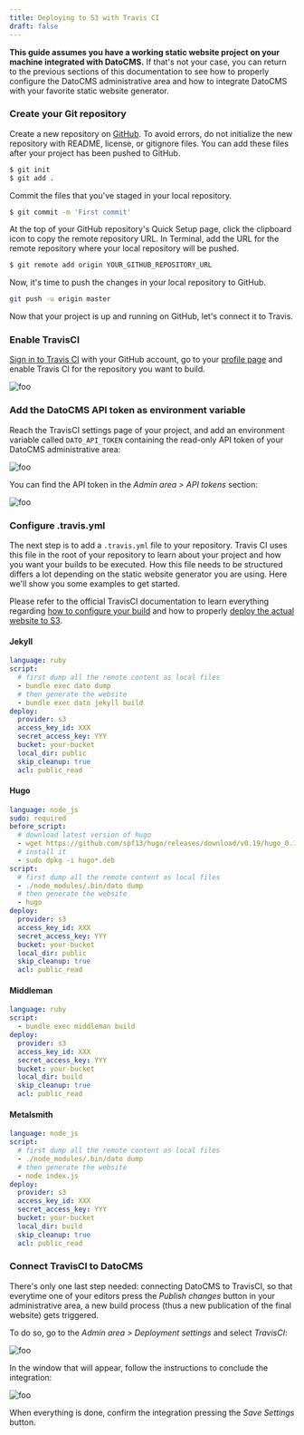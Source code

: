 ```yaml
---
title: Deploying to S3 with Travis CI
draft: false
---
```


**This guide assumes you have a working static website project on your machine integrated with DatoCMS.** If that's not your case, you can return to the previous sections of this documentation to see how to properly configure the DatoCMS administrative area and how to integrate DatoCMS with your favorite static website generator. 

### Create your Git repository

Create a new repository on [GitHub](https://github.com/new). To avoid errors, do not initialize the new repository with README, license, or gitignore files. You can add these files after your project has been pushed to GitHub.

```bash
$ git init
$ git add .
```

Commit the files that you've staged in your local repository.

```bash
$ git commit -m 'First commit'
```

At the top of your GitHub repository's Quick Setup page, click the clipboard icon to copy the remote repository URL. In Terminal, add the URL for the remote repository where your local repository will be pushed.

```bash
$ git remote add origin YOUR_GITHUB_REPOSITORY_URL
```

Now, it's time to push the changes in your local repository to GitHub.

```bash
git push -u origin master
```

Now that your project is up and running on GitHub, let's connect it to Travis.

### Enable TravisCI

[Sign in to Travis CI](https://travis-ci.org/auth) with your GitHub account, go to your [profile page](https://travis-ci.org/profile) and enable Travis CI for the repository you want to build.

![foo](../../images/travis/enable.png)

### Add the DatoCMS API token as environment variable

Reach the TravisCI settings page of your project, and add an environment variable called `DATO_API_TOKEN` containing the read-only API token of your DatoCMS administrative area:

![foo](../../images/travis/env.png)

You can find the API token in the *Admin area > API tokens* section:

![foo](../../images/api-token.png)

### Configure .travis.yml

The next step is to add a `.travis.yml` file to your repository. Travis CI uses this file in the root of your repository to learn about your project and how you want your builds to be executed. How this file needs to be structured differs a lot depending on the static website generator you are using. Here we'll show you some examples to get started. 

Please refer to the official TravisCI documentation to learn everything regarding [how to configure your build](https://docs.travis-ci.com/user/customizing-the-build/) and how to properly [deploy the actual website to S3](https://docs.travis-ci.com/user/deployment/s3).

#### Jekyll

```yaml
language: ruby
script:
  # first dump all the remote content as local files
  - bundle exec dato dump
  # then generate the website
  - bundle exec dato jekyll build
deploy:
  provider: s3
  access_key_id: XXX
  secret_access_key: YYY
  bucket: your-bucket
  local_dir: public
  skip_cleanup: true
  acl: public_read
```

#### Hugo

```yaml
language: node_js
sudo: required
before_script:
  # download latest version of hugo
  - wget https://github.com/spf13/hugo/releases/download/v0.19/hugo_0.19-64bit.deb
  # install it
  - sudo dpkg -i hugo*.deb
script:
  # first dump all the remote content as local files
  - ./node_modules/.bin/dato dump
  # then generate the website
  - hugo
deploy:
  provider: s3
  access_key_id: XXX
  secret_access_key: YYY
  bucket: your-bucket
  local_dir: public
  skip_cleanup: true
  acl: public_read
```

#### Middleman

```yaml
language: ruby
script:
  - bundle exec middleman build
deploy:
  provider: s3
  access_key_id: XXX
  secret_access_key: YYY
  bucket: your-bucket
  local_dir: build
  skip_cleanup: true
  acl: public_read
```

#### Metalsmith

```yaml
language: node_js
script:
  # first dump all the remote content as local files
  - ./node_modules/.bin/dato dump
  # then generate the website
  - node index.js
deploy:
  provider: s3
  access_key_id: XXX
  secret_access_key: YYY
  bucket: your-bucket
  local_dir: build
  skip_cleanup: true
  acl: public_read
```

### Connect TravisCI to DatoCMS

There's only one last step needed: connecting DatoCMS to TravisCI, so that everytime one of your editors press the *Publish changes* button in your administrative area, a new build process (thus a new publication of the final website) gets triggered.

To do so, go to the *Admin area > Deployment settings* and select *TravisCI*:

![foo](../../images/netlify/9.png)

In the window that will appear, follow the instructions to conclude the integration:

![foo](../../images/travis/dato.png)

When everything is done, confirm the integration pressing the *Save Settings* button.

